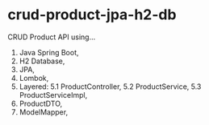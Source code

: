 # crud-product-jpa-h2-db
CRUD Product API using...
1. Java Spring Boot,
2. H2 Database,
3. JPA,
4. Lombok,
5. Layered:
	5.1 ProductController,
	5.2 ProductService,
	5.3 ProductServiceImpl,
6. ProductDTO,
7. ModelMapper,

